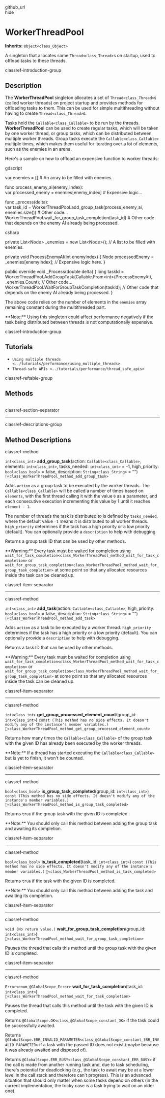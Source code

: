github\_url  
hide

# WorkerThreadPool

**Inherits:** `Object<class_Object>`

A singleton that allocates some `Thread<class_Thread>`s on startup, used
to offload tasks to these threads.

classref-introduction-group

## Description

The **WorkerThreadPool** singleton allocates a set of
`Thread<class_Thread>`s (called worker threads) on project startup and
provides methods for offloading tasks to them. This can be used for
simple multithreading without having to create `Thread<class_Thread>`s.

Tasks hold the `Callable<class_Callable>` to be run by the threads.
**WorkerThreadPool** can be used to create regular tasks, which will be
taken by one worker thread, or group tasks, which can be distributed
between multiple worker threads. Group tasks execute the
`Callable<class_Callable>` multiple times, which makes them useful for
iterating over a lot of elements, such as the enemies in an arena.

Here's a sample on how to offload an expensive function to worker
threads:

gdscript

var enemies = \[\] \# An array to be filled with enemies.

func process\_enemy\_ai(enemy\_index):  
var processed\_enemy = enemies\[enemy\_index\] \# Expensive logic...

func \_process(delta):  
var task\_id = WorkerThreadPool.add\_group\_task(process\_enemy\_ai,
enemies.size()) \# Other code...
WorkerThreadPool.wait\_for\_group\_task\_completion(task\_id) \# Other
code that depends on the enemy AI already being processed.

csharp

private List&lt;Node&gt; \_enemies = new List&lt;Node&gt;(); // A list
to be filled with enemies.

private void ProcessEnemyAI(int enemyIndex) { Node processedEnemy =
\_enemies\[enemyIndex\]; // Expensive logic here. }

public override void \_Process(double delta) { long taskId =
WorkerThreadPool.AddGroupTask(Callable.From&lt;int&gt;(ProcessEnemyAI),
\_enemies.Count); // Other code...
WorkerThreadPool.WaitForGroupTaskCompletion(taskId); // Other code that
depends on the enemy AI already being processed. }

The above code relies on the number of elements in the `enemies` array
remaining constant during the multithreaded part.

\*\*Note:\*\* Using this singleton could affect performance negatively
if the task being distributed between threads is not computationally
expensive.

classref-introduction-group

## Tutorials

-   `Using multiple threads <../tutorials/performance/using_multiple_threads>`
-   `Thread-safe APIs <../tutorials/performance/thread_safe_apis>`

classref-reftable-group

## Methods

<table>
<tbody>
<tr>
</tr>
<tr>
</tr>
<tr>
</tr>
<tr>
</tr>
<tr>
</tr>
<tr>
</tr>
<tr>
</tr>
</tbody>
</table>

classref-section-separator

------------------------------------------------------------------------

classref-descriptions-group

## Method Descriptions

classref-method

`int<class_int>` **add\_group\_task**(action:
`Callable<class_Callable>`, elements: `int<class_int>`, tasks\_needed:
`int<class_int>` = -1, high\_priority: `bool<class_bool>` = false,
description: `String<class_String>` = "")
`🔗<class_WorkerThreadPool_method_add_group_task>`

Adds `action` as a group task to be executed by the worker threads. The
`Callable<class_Callable>` will be called a number of times based on
`elements`, with the first thread calling it with the value `0` as a
parameter, and each consecutive execution incrementing this value by 1
until it reaches `element - 1`.

The number of threads the task is distributed to is defined by
`tasks_needed`, where the default value `-1` means it is distributed to
all worker threads. `high_priority` determines if the task has a high
priority or a low priority (default). You can optionally provide a
`description` to help with debugging.

Returns a group task ID that can be used by other methods.

\*\*Warning:\*\* Every task must be waited for completion using
`wait_for_task_completion<class_WorkerThreadPool_method_wait_for_task_completion>`
or
`wait_for_group_task_completion<class_WorkerThreadPool_method_wait_for_group_task_completion>`
at some point so that any allocated resources inside the task can be
cleaned up.

classref-item-separator

------------------------------------------------------------------------

classref-method

`int<class_int>` **add\_task**(action: `Callable<class_Callable>`,
high\_priority: `bool<class_bool>` = false, description:
`String<class_String>` = "")
`🔗<class_WorkerThreadPool_method_add_task>`

Adds `action` as a task to be executed by a worker thread.
`high_priority` determines if the task has a high priority or a low
priority (default). You can optionally provide a `description` to help
with debugging.

Returns a task ID that can be used by other methods.

\*\*Warning:\*\* Every task must be waited for completion using
`wait_for_task_completion<class_WorkerThreadPool_method_wait_for_task_completion>`
or
`wait_for_group_task_completion<class_WorkerThreadPool_method_wait_for_group_task_completion>`
at some point so that any allocated resources inside the task can be
cleaned up.

classref-item-separator

------------------------------------------------------------------------

classref-method

`int<class_int>` **get\_group\_processed\_element\_count**(group\_id:
`int<class_int>`)
`const (This method has no side effects. It doesn't modify any of the instance's member variables.)`
`🔗<class_WorkerThreadPool_method_get_group_processed_element_count>`

Returns how many times the `Callable<class_Callable>` of the group task
with the given ID has already been executed by the worker threads.

\*\*Note:\*\* If a thread has started executing the
`Callable<class_Callable>` but is yet to finish, it won't be counted.

classref-item-separator

------------------------------------------------------------------------

classref-method

`bool<class_bool>` **is\_group\_task\_completed**(group\_id:
`int<class_int>`)
`const (This method has no side effects. It doesn't modify any of the instance's member variables.)`
`🔗<class_WorkerThreadPool_method_is_group_task_completed>`

Returns `true` if the group task with the given ID is completed.

\*\*Note:\*\* You should only call this method between adding the group
task and awaiting its completion.

classref-item-separator

------------------------------------------------------------------------

classref-method

`bool<class_bool>` **is\_task\_completed**(task\_id: `int<class_int>`)
`const (This method has no side effects. It doesn't modify any of the instance's member variables.)`
`🔗<class_WorkerThreadPool_method_is_task_completed>`

Returns `true` if the task with the given ID is completed.

\*\*Note:\*\* You should only call this method between adding the task
and awaiting its completion.

classref-item-separator

------------------------------------------------------------------------

classref-method

`void (No return value.)`
**wait\_for\_group\_task\_completion**(group\_id: `int<class_int>`)
`🔗<class_WorkerThreadPool_method_wait_for_group_task_completion>`

Pauses the thread that calls this method until the group task with the
given ID is completed.

classref-item-separator

------------------------------------------------------------------------

classref-method

`Error<enum_@GlobalScope_Error>`
**wait\_for\_task\_completion**(task\_id: `int<class_int>`)
`🔗<class_WorkerThreadPool_method_wait_for_task_completion>`

Pauses the thread that calls this method until the task with the given
ID is completed.

Returns `@GlobalScope.OK<class_@GlobalScope_constant_OK>` if the task
could be successfully awaited.

Returns
`@GlobalScope.ERR_INVALID_PARAMETER<class_@GlobalScope_constant_ERR_INVALID_PARAMETER>`
if a task with the passed ID does not exist (maybe because it was
already awaited and disposed of).

Returns `@GlobalScope.ERR_BUSY<class_@GlobalScope_constant_ERR_BUSY>` if
the call is made from another running task and, due to task scheduling,
there's potential for deadlocking (e.g., the task to await may be at a
lower level in the call stack and therefore can't progress). This is an
advanced situation that should only matter when some tasks depend on
others (in the current implementation, the tricky case is a task trying
to wait on an older one).
